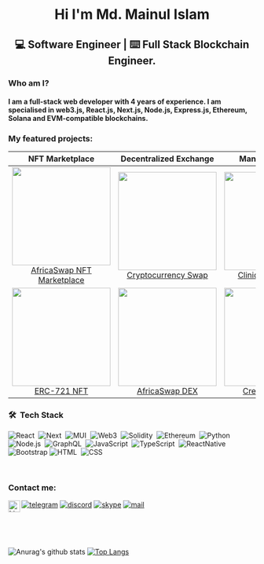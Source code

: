<h1 align="center"> Hi I'm Md. Mainul Islam </h1>

<h2 align="center">  💻 Software Engineer | ⌨️ Full Stack Blockchain Engineer. </h2>

### Who am I?

#### I am a full-stack web developer with 4 years of experience. I am specialised in web3.js, React.js, Next.js, Node.js, Express.js, Ethereum, Solana and EVM-compatible blockchains.

### My featured projects:
<!-- https://nft-africaswap.web.app/#/ -->
| NFT Marketplace | Decentralized Exchange | Management App | Web App |
:---:|:---:| :---:| :---:|
<img src="https://user-images.githubusercontent.com/53335400/226511804-8889560e-7100-4984-a0cd-8c309b63dfb2.png" width="200"/><br/><a href=""> AfricaSwap NFT Marketplace </a> | <img src="https://user-images.githubusercontent.com/53335400/226514150-43e6501f-cd0c-4100-a75f-3c85d8719491.png" width="200"/><br/><a href="https://app.clutchwallet.xyz/swap"> Cryptocurrency Swap</a> | <img src="https://user-images.githubusercontent.com/53335400/226517472-8218ecfd-6a8e-4650-8b8f-3c9092f2e099.png" width="200"/><br/><a href="https://doctors-portal-mern-stack.web.app/"> Clinic Management <a/> | <img src="https://user-images.githubusercontent.com/53335400/226518464-b1599ad9-1723-4719-8e56-8af199a8056f.png" width="200"/><br/><a href="">Data Visualize App</a>
<img src="https://user-images.githubusercontent.com/53335400/226514840-88e6ab18-8919-404a-8e9c-099e54390c81.png" width="200"/><br/><a href="https://app.clutchwallet.xyz/projects"> ERC-721 NFT </a> | <img src="https://user-images.githubusercontent.com/53335400/226515265-c1f0836e-463b-4feb-8503-d3b37ddc2f61.png" width="200"/><br/><a href="https://africaswap.org/"> AfricaSwap DEX </a> | <img src="https://user-images.githubusercontent.com/53335400/226517446-92c74143-aa08-410d-82e8-a6f840caeaef.png" width="200"/><br/><a href="https://creative-agency-mern-stack.web.app/">Creative Agency<a/> | <img src="https://user-images.githubusercontent.com/53335400/226518671-63567762-8a9f-43a4-afe6-b2faf395efd8.png" width="200"/><br/><a href="https://nifty-visvesvaraya-e8d8ba.netlify.app/">E-commerce</a>

<!-- | ✨ Bangladesh  -->
 
<!-- - 🔭 I’m currently working on --- Tempus.Capital as Technical Team Lead(Web, Mobile, Blockchain, Web3, NFT).
- 💻 I'm a Full-stack Developer 3 years of experience specializing in ReactJS, React-Native, Node.js & Blockchain(Solidity,Pact).
- ❤️ I love to code, am interest to learn new things related to Software Engineering, Cloud computing, Blockchain.
- 🔌 My GOAL: work as a professional Software Engineer in a vibrant Tech company.
- 📚 Learning software engineering, self driven, hard working and friendly.😃
- 💬 Ask me about --- Anything
- 📫 How to reach me: --- mainulislamfaruqi@gmail.com
- 🌷 Enjoying coding lifestyle and learning new things related to frontend, backend, software engineering, Blockchain what keeps me alive and kicking. -->

### 🛠 &nbsp;Tech Stack
![React](https://img.shields.io/badge/-React-05122A?style=flat&logo=react)&nbsp;
![Next](https://img.shields.io/badge/-Next-05122A?style=flat&logo=next.js)&nbsp;
![MUI](https://img.shields.io/badge/-MUI-05122A?style=flat&logo=MUI)&nbsp;
![Web3](https://img.shields.io/badge/-Web3-05122A?style=flat&logo=web3.js)&nbsp;
![Solidity](https://img.shields.io/badge/-Solidity-05122A?style=flat&logo=solidity)&nbsp;
![Ethereum](https://img.shields.io/badge/-Ethereum-05122A?style=flat&logo=ethereum)&nbsp;
![Python](https://img.shields.io/badge/-Python-05122A?style=flat&logo=python)&nbsp;
![Node.js](https://img.shields.io/badge/-Node.js-05122A?style=flat&logo=node.js)&nbsp;
![GraphQL](https://img.shields.io/badge/-GraphQL-05122A?style=flat&logo=graphql)&nbsp;
![JavaScript](https://img.shields.io/badge/-JavaScript-05122A?style=flat&logo=javascript)&nbsp;
![TypeScript](https://img.shields.io/badge/-TypeScript-05122A?style=flat&logo=typescript)&nbsp;
![ReactNative](https://img.shields.io/badge/-React_Native-05122A?style=flat&logo=react)&nbsp;
![Bootstrap](https://img.shields.io/badge/-Bootstrap-05122A?style=flat&logo=bootstrap&logoColor=563D7C)
![HTML](https://img.shields.io/badge/-HTML-05122A?style=flat&logo=HTML5)&nbsp;
![CSS](https://img.shields.io/badge/-CSS-05122A?style=flat&logo=CSS3&logoColor=1572B6)&nbsp;
<!-- ![Java](https://img.shields.io/badge/-Java-05122A?style=flat&logo=Java&logoColor=FFA518)&nbsp; -->
<!-- ![C](https://img.shields.io/badge/-C-05122A?style=flat&logo=C&logoColor=A8B9CC)&nbsp;
![C++](https://img.shields.io/badge/-C++-05122A?style=flat&logo=C%2B%2B&logoColor=00599C)&nbsp;
![Git](https://img.shields.io/badge/-Git-05122A?style=flat&logo=git)&nbsp;
![GitHub](https://img.shields.io/badge/-GitHub-05122A?style=flat&logo=github)&nbsp; -->
<br />

<!-- ### Connect with me:

[<img align="left" alt="codeSTACKr.com" width="22px" src="https://raw.githubusercontent.com/iconic/open-iconic/master/svg/globe.svg" />](https://mainul.netlify.app/)
[<img align="left" alt="codeSTACKr | YouTube" width="22px" src="https://cdn.jsdelivr.net/npm/simple-icons@v3/icons/youtube.svg" />](https://www.youtube.com/channel/UCXPMuLeo9gMn6ED1NoixC5A?view_as=subscriber)
[<img align="left" alt="codeSTACKr | Twitter" width="22px" src="https://cdn.jsdelivr.net/npm/simple-icons@3/icons/facebook.svg" />](https://www.facebook.com/mainul.mif)
[<img align="left" alt="codeSTACKr | LinkedIn" width="22px" src="https://cdn.jsdelivr.net/npm/simple-icons@v3/icons/linkedin.svg" />](https://www.linkedin.com/in/md-mainul-islam-faruqi/)
[<img align="left" alt="codeSTACKr | Instagram" width="22px" src="https://cdn.jsdelivr.net/npm/simple-icons@v3/icons/instagram.svg" />](https://www.instagram.com/mainul_islam_faruqi/)

<br /> -->

### Contact me:

[<img align="left" alt="LinkedIn" width="24px" src="https://github.com/user-attachments/assets/a1d18e6a-5c7c-4092-8249-6ab4d85a5788" />](https://www.linkedin.com/in/mainul-islam-web3-dev/)
[![telegram](https://user-images.githubusercontent.com/23559697/168880880-31e2979b-c077-4dbb-9c89-40e39e657080.png)](https://t.me/msfaruqi)
[![discord](https://user-images.githubusercontent.com/23559697/168879714-bf64acf3-48c9-4c8c-8507-fbbb7bf07481.png)](https://discordapp.com/users/943535226125185054)
[![skype](https://user-images.githubusercontent.com/23559697/168881725-6f9ddf34-7dfa-4820-9ae9-863353928596.png)](https://join.skype.com/invite/VqlEEwXOruy6)
[![mail](https://user-images.githubusercontent.com/23559697/168882584-d8a64bc4-6194-4e6c-b792-46e68a5e25c2.png)](mailto:mainulislamfaruqi@gmail.com)



<!-- ### Languages and Tools: -->

<!-- <img align="left" alt="Visual Studio Code" width="26px" src="https://raw.githubusercontent.com/github/explore/80688e429a7d4ef2fca1e82350fe8e3517d3494d/topics/visual-studio-code/visual-studio-code.png" />
<img align="left" alt="HTML5" width="26px" src="https://raw.githubusercontent.com/github/explore/80688e429a7d4ef2fca1e82350fe8e3517d3494d/topics/html/html.png" />
<img align="left" alt="CSS3" width="26px" src="https://raw.githubusercontent.com/github/explore/80688e429a7d4ef2fca1e82350fe8e3517d3494d/topics/css/css.png" />
<img align="left" alt="Sass" width="26px" src="https://raw.githubusercontent.com/github/explore/80688e429a7d4ef2fca1e82350fe8e3517d3494d/topics/sass/sass.png" />
<img align="left" alt="JavaScript" width="" src="https://camo.githubusercontent.com/6e8ce928be6e5866e27140eb0bb25479b52137d75ee0196e7b67c91038a9abc3/68747470733a2f2f696d672e736869656c64732e696f2f62616467652f2d4a6176615363726970742d3035313232413f7374796c653d666c6174266c6f676f3d6a617661736372697074" />
<img align="left" alt="JavaScript" width="26px" src="https://raw.githubusercontent.com/github/explore/80688e429a7d4ef2fca1e82350fe8e3517d3494d/topics/typescript/typescript.png" />
<img align="left" alt="Deno" width="40px" src="https://camo.githubusercontent.com/b68ee2443882c03a011ea49e1b6bcbe7bd994e1da6a980291557a3fd89348322/68747470733a2f2f63646e2e69636f6e73636f75742e636f6d2f69636f6e2f667265652f706e672d36342f707974686f6e2d322d3232363035312e706e67" />
<img align="left" alt="Solidity" width="" color="#363636" src="https://camo.githubusercontent.com/c40b940829c7feb5aa93b98150dede2d99b5461d7dfb277aeef2c17daa71833c/68747470733a2f2f696d672e736869656c64732e696f2f62616467652f2d536f6c69646974792d3035313232413f7374796c653d666c6174266c6f676f3d736f6c6964697479" />

<img align="left" alt="Ethereum" width="" src="https://camo.githubusercontent.com/82f8adc306f904af262026a041deca556d18f4d723778e313d8bd98b716e854a/68747470733a2f2f696d672e736869656c64732e696f2f62616467652f2d457468657265756d2d3035313232413f7374796c653d666c6174266c6f676f3d657468657265756d" />

<img align="left" alt="React" width="" src="https://camo.githubusercontent.com/0dbdbda9b41b77beb88c3a54e5da74ae7632c0683b09536f78bcc146258be5fe/68747470733a2f2f696d672e736869656c64732e696f2f62616467652f2d52656163742d3035313232413f7374796c653d666c6174266c6f676f3d7265616374" />

<img align="left" alt="Django" width="35px" color="#092E20" src="https://cdn.jsdelivr.net/npm/simple-icons@v5/icons/django.svg" />
<img align="left" alt="Node.js" width="" src="https://camo.githubusercontent.com/441ef92f4ca6ed08f5179c92de1db983e255289755d138acddb23c503f54fc9c/68747470733a2f2f696d672e736869656c64732e696f2f62616467652f2d4e6f64652e6a732d3035313232413f7374796c653d666c6174266c6f676f3d6e6f64652e6a73" />
<img align="left" alt="Express.js" width="35px" color="#000000" src="https://cdn.jsdelivr.net/npm/simple-icons@v5/icons/express.svg" /> -->

<!-- <img align="left" alt="Gatsby" width="26px" src="https://raw.githubusercontent.com/github/explore/e94815998e4e0713912fed477a1f346ec04c3da2/topics/gatsby/gatsby.png" /> -->
<!-- <img align="left" alt="GraphQL" width="26px" src="https://raw.githubusercontent.com/github/explore/80688e429a7d4ef2fca1e82350fe8e3517d3494d/topics/graphql/graphql.png" />

<img align="left" alt="SQL" width="26px" src="https://raw.githubusercontent.com/github/explore/80688e429a7d4ef2fca1e82350fe8e3517d3494d/topics/sql/sql.png" />
<img align="left" alt="MySQL" width="40px" src="https://camo.githubusercontent.com/c59003eacd06654b84692765cc070b03f6a33b86fe8e3f2c21deecbc5e0b95f7/68747470733a2f2f63646e2e69636f6e73636f75742e636f6d2f69636f6e2f667265652f706e672d36342f6d7973716c2d31382d313137343933382e706e67" />
<img align="left" alt="MongoDB" width="40px" color="#47A248" style="color:#47A248" src="https://cdn.jsdelivr.net/npm/simple-icons@v5/icons/mongodb.svg" />

<img align="left" alt="Git" width="26px" src="https://raw.githubusercontent.com/github/explore/80688e429a7d4ef2fca1e82350fe8e3517d3494d/topics/git/git.png" /> -->

<br/> <br/> <br/>

![Anurag's github stats](https://github-readme-stats.vercel.app/api?username=mainul-islam-faruqi&show_icons=true&theme=radical)
[![Top Langs](https://github-readme-stats.vercel.app/api/top-langs/?username=mainul-islam-faruqi&langs_count=14&hide=python,css,php,html,java,objective-c,shell,powershell,ruby,starlark&layout=compact&theme=radical)](https://github.com/anuraghazra/github-readme-stats)
<br/> <br/>
<!-- ![Profile views](https://gpvc.arturio.dev/CrazyPythonLover1)   -->



<!-- 
### Who am I?

#### I build Defi, Dex, Smart contracts, NFT minting, staking, NFT marketplace, NFT Game Development and Cross swap & Bridge -->

<!-- ### My featured projects:

| ERC20 Token Generator | Crypto Trading Platform | Decentralized Exchange | NFT Website |
:---:|:---:| :---:| :---:|
<img src="https://user-images.githubusercontent.com/23559697/168871987-662ebf15-d150-4432-a8df-46a12b53e2ba.png" width="200"/><br/><a href="https://top1st.github.io/erc20-generator/">ERC20 Generator</a> | <img src="https://user-images.githubusercontent.com/23559697/168872077-014fad28-5522-471e-90b3-c4cc62281297.png" width="200"/><br/><a href="https://bitubu.com/en/trading/btcusdt">Bitubu</a> | <img src="https://user-images.githubusercontent.com/23559697/168872115-143ce7dc-f97d-40df-9494-75acbb89530e.png" width="200"/><br/><a href="https://pxswap.io/swap">Pxswap<a/> | <img src="https://user-images.githubusercontent.com/23559697/168872476-e266d61e-48b8-4df6-95fb-903b2e6a2f63.png" width="200"/><br/><a href="https://dopeheads.com/">Dopehead</a>
<img src="https://user-images.githubusercontent.com/23559697/168874696-fe4525ea-2dc0-42b3-ab48-6da2d68f050b.png" width="200"/><br/><a href="https://top1st.github.io/bep20-generator/create-token/">BEP20 Generator</a> | <img src="https://user-images.githubusercontent.com/23559697/168874975-57bb3804-32d3-4e3e-9ce1-7bf680d53c25.png" width="200"/><br/><a href="https://oboltrade.com/">Oboltrade</a> | <img src="https://user-images.githubusercontent.com/23559697/168875390-d237211d-6f75-40c6-9050-197f523d8e9f.png" width="200"/><br/><a href="https://demo.silverlineswap.org/">Silverline<a/> | <img src="https://user-images.githubusercontent.com/23559697/168876320-90ac3234-b3e1-43d8-b72c-c59c5f179b61.png" width="200"/><br/><a href="https://www.fatoshi.community/home">Fatoshi</a> -->

<!-- ### 🛠 &nbsp;Tech Stack
![Solidity](https://img.shields.io/badge/-Solidity-05122A?style=flat&logo=solidity)&nbsp;
![Ethereum](https://img.shields.io/badge/-Ethereum-05122A?style=flat&logo=ethereum)&nbsp;
![ReactNative](https://img.shields.io/badge/-React_Native-05122A?style=flat&logo=react)&nbsp;
![Python](https://img.shields.io/badge/-Python-05122A?style=flat&logo=python)&nbsp;
![React](https://img.shields.io/badge/-React-05122A?style=flat&logo=react)&nbsp;
![Node.js](https://img.shields.io/badge/-Node.js-05122A?style=flat&logo=node.js)&nbsp;
![JavaScript](https://img.shields.io/badge/-JavaScript-05122A?style=flat&logo=javascript)&nbsp;
![Bootstrap](https://img.shields.io/badge/-Bootstrap-05122A?style=flat&logo=bootstrap&logoColor=563D7C)
![HTML](https://img.shields.io/badge/-HTML-05122A?style=flat&logo=HTML5)&nbsp;
![CSS](https://img.shields.io/badge/-CSS-05122A?style=flat&logo=CSS3&logoColor=1572B6)&nbsp;
![Java](https://img.shields.io/badge/-Java-05122A?style=flat&logo=Java&logoColor=FFA518)&nbsp;
![C](https://img.shields.io/badge/-C-05122A?style=flat&logo=C&logoColor=A8B9CC)&nbsp;
![C++](https://img.shields.io/badge/-C++-05122A?style=flat&logo=C%2B%2B&logoColor=00599C)&nbsp;
![Git](https://img.shields.io/badge/-Git-05122A?style=flat&logo=git)&nbsp;
![GitHub](https://img.shields.io/badge/-GitHub-05122A?style=flat&logo=github)&nbsp;
<br /> -->

<!----[Anurag's github stats](https://github-readme-stats.vercel.app/api?username=top1st&show_icons=true&theme=radical)-->
 
<!--  ![Anurag's github stats](https://github-readme-stats.vercel.app/api?username=top1st&show_icons=true&theme=radical) 
 ![Anurag's github stats](https://github-readme-stats.vercel.app/api/top-langs/?username=top1st&show_icons=true&theme=radical&langs_count=14&layout=compact&hide=html,php,css,javascript)  -->
<!--  <br/> <br/>
  ![Profile views](https://gpvc.arturio.dev/top1st)   -->

<!-- ### Contact me:

[![telegram](https://user-images.githubusercontent.com/23559697/168880880-31e2979b-c077-4dbb-9c89-40e39e657080.png)](https://t.me/NFTisFun)
[![discord](https://user-images.githubusercontent.com/23559697/168879714-bf64acf3-48c9-4c8c-8507-fbbb7bf07481.png)](https://discordapp.com/users/450483984112025610)
[![skype](https://user-images.githubusercontent.com/23559697/168881725-6f9ddf34-7dfa-4820-9ae9-863353928596.png)](https://join.skype.com/invite/QBkK3WP02jTh)
[![mail](https://user-images.githubusercontent.com/23559697/168882584-d8a64bc4-6194-4e6c-b792-46e68a5e25c2.png)](mailto:top1st102@gmail.com)

 -->
